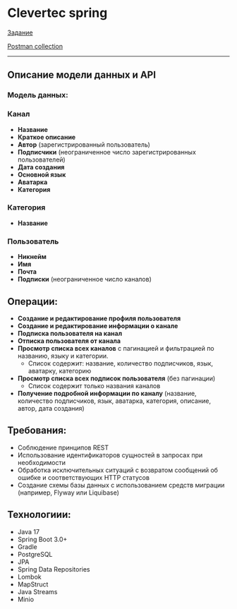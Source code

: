 # Clevertec spring
[Задание](task.pdf)

[Postman collection](spring_video_host.postman_collection.json)

---
## Описание модели данных и API

### Модель данных:

### Канал
- **Название**
- **Краткое описание**
- **Автор** (зарегистрированный пользователь)
- **Подписчики** (неограниченное число зарегистрированных пользователей)
- **Дата создания**
- **Основной язык**
- **Аватарка**
- **Категория**

### Категория
- **Название**


### Пользователь
- **Никнейм**
- **Имя**
- **Почта**
- **Подписки** (неограниченное число каналов)

## Операции:

- **Создание и редактирование профиля пользователя**
- **Создание и редактирование информации о канале**
- **Подписка пользователя на канал**
- **Отписка пользователя от канала**
- **Просмотр списка всех каналов** с пагинацией и фильтрацией по названию, языку и категории.
    - Список содержит: название, количество подписчиков, язык, аватарку, категорию
- **Просмотр списка всех подписок пользователя** (без пагинации)
    - Список содержит только названия каналов
- **Получение подробной информации по каналу** (название, количество подписчиков, язык, аватарка, категория, описание, автор, дата создания)

## Требования:

- Соблюдение принципов REST
- Использование идентификаторов сущностей в запросах при необходимости
- Обработка исключительных ситуаций с возвратом сообщений об ошибке и соответствующих HTTP статусов
- Создание схемы базы данных с использованием средств миграции (например, Flyway или Liquibase)

## Технологиии:

- Java 17
- Spring Boot 3.0+
- Gradle
- PostgreSQL
- JPA
- Spring Data Repositories
- Lombok
- MapStruct
- Java Streams
- Minio

